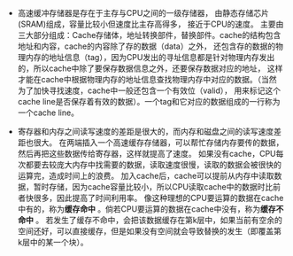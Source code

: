 * 高速缓冲存储器是存在于主存与CPU之间的一级存储器， 由静态存储芯片(SRAM)组成，容量比较小但速度比主存高得多， 接近于CPU的速度。
  主要由三大部分组成：Cache存储体，地址转换部件，替换部件。cache的结构包含地址和内容，cache的内容除了存的数据（data）之外，
  还包含存的数据的物理内存的地址信息（tag），因为CPU发出的寻址信息都是针对物理内存发出的，所以cache中除了要保存数据信息之外，还要保存数据对应的地址，
  这样才能在cache中根据物理内存的地址信息查找物理内存中对应的数据。（当然为了加快寻找速度，cache中一般还包含一个有效位（valid），
  用来标记这个cache line是否保存着有效的数据）。一个tag和它对应的数据组成的一行称为一个cache line。

* 寄存器和内存之间读写速度的差距是很大的，而内存和磁盘之间的读写速度差距也很大。
  在两端插入一个高速缓存存储器，可以帮忙存储内存要传的数据，然后再把这些数据传给寄存器，这样就提高了速度。
  如果没有cache，CPU每次都要去较庞大内存中找需要的数据，读取速度很慢，读取的数据会被很快的运算完，造成时间上的浪费。
  加入cache后，cache可以提前从内存中读取数据，暂时存储，因为cache容量比较小，所以CPU读取cache中的数据时比前者快很多，因此提高了时间利用率。
  像这种理想的CPU要运算的数据在cache中有的，称为**缓存命中** 。倘若CPU要运算的数据在cache中没有，称为**缓存不命中** 。
  若发生了缓存不命中，会把该数据缓存在第k层中，如果当前有空余的空间还好，可以直接缓存，但是如果没有空间就会导致替换的发生（即覆盖第k层中的某一个块）。
  
